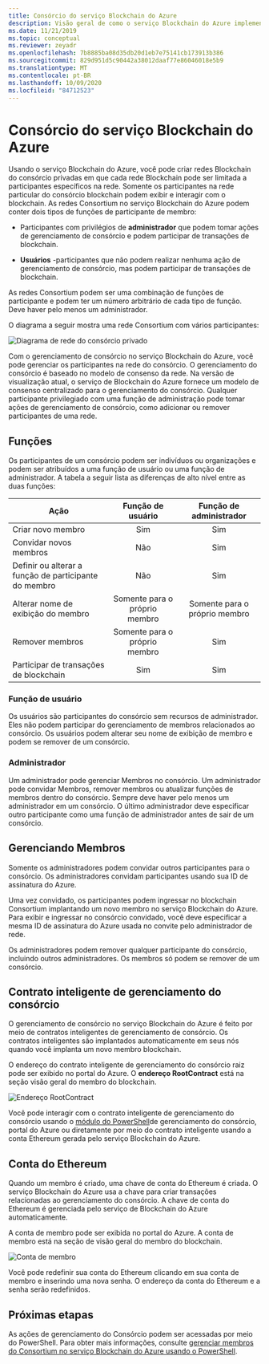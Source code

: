 ```yaml
---
title: Consórcio do serviço Blockchain do Azure
description: Visão geral de como o serviço Blockchain do Azure implementa redes Blockchain do Consortium.
ms.date: 11/21/2019
ms.topic: conceptual
ms.reviewer: zeyadr
ms.openlocfilehash: 7b8885ba08d35db20d1eb7e75141cb173913b386
ms.sourcegitcommit: 829d951d5c90442a38012daaf77e86046018e5b9
ms.translationtype: MT
ms.contentlocale: pt-BR
ms.lasthandoff: 10/09/2020
ms.locfileid: "84712523"
---
```

# <a name="azure-blockchain-service-consortium"></a>Consórcio do serviço Blockchain do Azure

Usando o serviço Blockchain do Azure, você pode criar redes Blockchain do consórcio privadas em que cada rede Blockchain pode ser limitada a participantes específicos na rede. Somente os participantes na rede particular do consórcio blockchain podem exibir e interagir com o blockchain. As redes Consortium no serviço Blockchain do Azure podem conter dois tipos de funções de participante de membro:

* Participantes com privilégios de **administrador** que podem tomar ações de gerenciamento de consórcio e podem participar de transações de blockchain.

* **Usuários** -participantes que não podem realizar nenhuma ação de gerenciamento de consórcio, mas podem participar de transações de blockchain.

As redes Consortium podem ser uma combinação de funções de participante e podem ter um número arbitrário de cada tipo de função. Deve haver pelo menos um administrador.

O diagrama a seguir mostra uma rede Consortium com vários participantes:

![Diagrama de rede do consórcio privado](./media/consortium/network-diagram.png)

Com o gerenciamento de consórcio no serviço Blockchain do Azure, você pode gerenciar os participantes na rede do consórcio. O gerenciamento do consórcio é baseado no modelo de consenso da rede. Na versão de visualização atual, o serviço de Blockchain do Azure fornece um modelo de consenso centralizado para o gerenciamento do consórcio. Qualquer participante privilegiado com uma função de administração pode tomar ações de gerenciamento de consórcio, como adicionar ou remover participantes de uma rede.

## <a name="roles"></a>Funções

Os participantes de um consórcio podem ser indivíduos ou organizações e podem ser atribuídos a uma função de usuário ou uma função de administrador. A tabela a seguir lista as diferenças de alto nível entre as duas funções:

| Ação | Função de usuário | Função de administrador
|--------|:----:|:------------:|
| Criar novo membro | Sim | Sim |
| Convidar novos membros | Não | Sim |
| Definir ou alterar a função de participante do membro | Não | Sim |
| Alterar nome de exibição do membro | Somente para o próprio membro | Somente para o próprio membro |
| Remover membros | Somente para o próprio membro | Sim |
| Participar de transações de blockchain | Sim | Sim |

### <a name="user-role"></a>Função de usuário

Os usuários são participantes do consórcio sem recursos de administrador. Eles não podem participar do gerenciamento de membros relacionados ao consórcio. Os usuários podem alterar seu nome de exibição de membro e podem se remover de um consórcio.

### <a name="administrator"></a>Administrador

Um administrador pode gerenciar Membros no consórcio. Um administrador pode convidar Membros, remover membros ou atualizar funções de membros dentro do consórcio.
Sempre deve haver pelo menos um administrador em um consórcio. O último administrador deve especificar outro participante como uma função de administrador antes de sair de um consórcio.

## <a name="managing-members"></a>Gerenciando Membros

Somente os administradores podem convidar outros participantes para o consórcio. Os administradores convidam participantes usando sua ID de assinatura do Azure.

Uma vez convidado, os participantes podem ingressar no blockchain Consortium implantando um novo membro no serviço Blockchain do Azure. Para exibir e ingressar no consórcio convidado, você deve especificar a mesma ID de assinatura do Azure usada no convite pelo administrador de rede.

Os administradores podem remover qualquer participante do consórcio, incluindo outros administradores. Os membros só podem se remover de um consórcio.

## <a name="consortium-management-smart-contract"></a>Contrato inteligente de gerenciamento do consórcio

O gerenciamento de consórcio no serviço Blockchain do Azure é feito por meio de contratos inteligentes de gerenciamento de consórcio. Os contratos inteligentes são implantados automaticamente em seus nós quando você implanta um novo membro blockchain.

O endereço do contrato inteligente de gerenciamento do consórcio raiz pode ser exibido no portal do Azure. O **endereço RootContract** está na seção visão geral do membro do blockchain.

![Endereço RootContract](./media/consortium/rootcontract-address.png)

Você pode interagir com o contrato inteligente de gerenciamento do consórcio usando o [módulo do PowerShell](manage-consortium-powershell.md)de gerenciamento do consórcio, portal do Azure ou diretamente por meio do contrato inteligente usando a conta Ethereum gerada pelo serviço Blockchain do Azure.

## <a name="ethereum-account"></a>Conta do Ethereum

Quando um membro é criado, uma chave de conta do Ethereum é criada. O serviço Blockchain do Azure usa a chave para criar transações relacionadas ao gerenciamento do consórcio. A chave de conta do Ethereum é gerenciada pelo serviço de Blockchain do Azure automaticamente.

A conta de membro pode ser exibida no portal do Azure. A conta de membro está na seção de visão geral do membro do blockchain.

![Conta de membro](./media/consortium/member-account.png)

Você pode redefinir sua conta do Ethereum clicando em sua conta de membro e inserindo uma nova senha. O endereço da conta do Ethereum e a senha serão redefinidos.  

## <a name="next-steps"></a>Próximas etapas

As ações de gerenciamento do Consórcio podem ser acessadas por meio do PowerShell. Para obter mais informações, consulte [gerenciar membros do Consortium no serviço Blockchain do Azure usando o PowerShell](manage-consortium-powershell.md).
